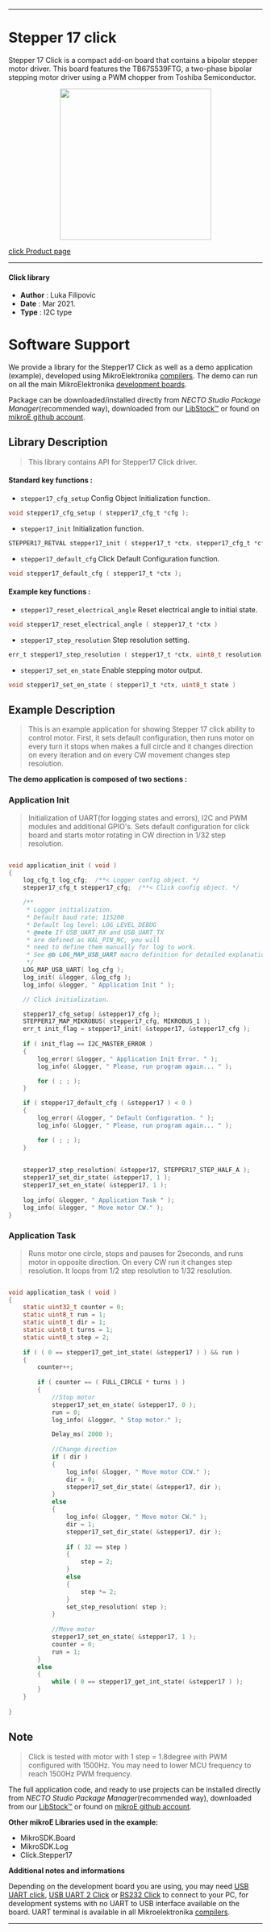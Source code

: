 
---
# Stepper 17 click

Stepper 17 Click is a compact add-on board that contains a bipolar stepper motor driver. This board features the TB67S539FTG, a two-phase bipolar stepping motor driver using a PWM chopper from Toshiba Semiconductor.

<p align="center">
  <img src="https://download.mikroe.com/images/click_for_ide/stepper_17_click.png" height=300px>
</p>

[click Product page](https://www.mikroe.com/stepper-17-click)

---


#### Click library

- **Author**        : Luka Filipovic
- **Date**          : Mar 2021.
- **Type**          : I2C type


# Software Support

We provide a library for the Stepper17 Click
as well as a demo application (example), developed using MikroElektronika
[compilers](https://www.mikroe.com/necto-studio).
The demo can run on all the main MikroElektronika [development boards](https://www.mikroe.com/development-boards).

Package can be downloaded/installed directly from *NECTO Studio Package Manager*(recommended way), downloaded from our [LibStock&trade;](https://libstock.mikroe.com) or found on [mikroE github account](https://github.com/MikroElektronika/mikrosdk_click_v2/tree/master/clicks).

## Library Description

> This library contains API for Stepper17 Click driver.

#### Standard key functions :

- `stepper17_cfg_setup` Config Object Initialization function.
```c
void stepper17_cfg_setup ( stepper17_cfg_t *cfg );
```

- `stepper17_init` Initialization function.
```c
STEPPER17_RETVAL stepper17_init ( stepper17_t *ctx, stepper17_cfg_t *cfg );
```

- `stepper17_default_cfg` Click Default Configuration function.
```c
void stepper17_default_cfg ( stepper17_t *ctx );
```

#### Example key functions :

- `stepper17_reset_electrical_angle` Reset electrical angle to initial state.
```c
void stepper17_reset_electrical_angle ( stepper17_t *ctx )
```

- `stepper17_step_resolution` Step resolution setting.
```c
err_t stepper17_step_resolution ( stepper17_t *ctx, uint8_t resolution )
```

- `stepper17_set_en_state` Enable stepping motor output.
```c
void stepper17_set_en_state ( stepper17_t *ctx, uint8_t state )
```

## Example Description

> This is an example application for showing Stepper 17 click
ability to control motor. First, it sets default configuration,
then runs motor on every turn it stops when makes a full circle
and it changes direction on every iteration and on every CW
movement changes step resolution.

**The demo application is composed of two sections :**

### Application Init

> Initialization of UART(for logging states and errors), I2C and PWM
modules and additional GPIO's. Sets default configuration for click
board and starts motor rotating in CW direction in 1/32 step resolution.

```c

void application_init ( void ) 
{
    log_cfg_t log_cfg;  /**< Logger config object. */
    stepper17_cfg_t stepper17_cfg;  /**< Click config object. */

    /** 
     * Logger initialization.
     * Default baud rate: 115200
     * Default log level: LOG_LEVEL_DEBUG
     * @note If USB_UART_RX and USB_UART_TX 
     * are defined as HAL_PIN_NC, you will 
     * need to define them manually for log to work. 
     * See @b LOG_MAP_USB_UART macro definition for detailed explanation.
     */
    LOG_MAP_USB_UART( log_cfg );
    log_init( &logger, &log_cfg );
    log_info( &logger, " Application Init " );

    // Click initialization.

    stepper17_cfg_setup( &stepper17_cfg );
    STEPPER17_MAP_MIKROBUS( stepper17_cfg, MIKROBUS_1 );
    err_t init_flag = stepper17_init( &stepper17, &stepper17_cfg );
    
    if ( init_flag == I2C_MASTER_ERROR ) 
    {
        log_error( &logger, " Application Init Error. " );
        log_info( &logger, " Please, run program again... " );

        for ( ; ; );
    }

    if ( stepper17_default_cfg ( &stepper17 ) < 0 ) 
    {
        log_error( &logger, " Default Configuration. " );
        log_info( &logger, " Please, run program again... " );

        for ( ; ; );
    }
    
    
    stepper17_step_resolution( &stepper17, STEPPER17_STEP_HALF_A );
    stepper17_set_dir_state( &stepper17, 1 );
    stepper17_set_en_state( &stepper17, 1 );
    
    log_info( &logger, " Application Task " );
    log_info( &logger, " Move motor CW." );
}

```

### Application Task

> Runs motor one circle, stops and pauses for 2seconds, 
and runs motor in opposite direction. On every CW run it changes step 
resolution. It loops from 1/2 step resolution to 1/32 resolution.

```c

void application_task ( void ) 
{
    static uint32_t counter = 0;
    static uint8_t run = 1;
    static uint8_t dir = 1;
    static uint8_t turns = 1;
    static uint8_t step = 2;
    
    if ( ( 0 == stepper17_get_int_state( &stepper17 ) ) && run )
    {
        counter++;
        
        if ( counter == ( FULL_CIRCLE * turns ) )
        {
            //Stop motor
            stepper17_set_en_state( &stepper17, 0 );
            run = 0;
            log_info( &logger, " Stop motor." );

            Delay_ms( 2000 );
            
            //Change direction
            if ( dir )
            {
                log_info( &logger, " Move motor CCW." );
                dir = 0;
                stepper17_set_dir_state( &stepper17, dir );
            }
            else
            {
                log_info( &logger, " Move motor CW." );
                dir = 1;
                stepper17_set_dir_state( &stepper17, dir );
                
                if ( 32 == step )
                {
                    step = 2;
                }
                else
                {
                    step *= 2;
                }
                set_step_resolution( step );
            }
            
            //Move motor
            stepper17_set_en_state( &stepper17, 1 );
            counter = 0;
            run = 1;
        }
        else
        {
            while ( 0 == stepper17_get_int_state( &stepper17 ) );
        }
    }
    
}

```

## Note

> Click is tested with motor with 1 step = 1.8degree with PWM 
configured with 1500Hz. You may need to lower MCU frequency 
to reach 1500Hz PWM frequency.

The full application code, and ready to use projects can be installed directly from *NECTO Studio Package Manager*(recommended way), downloaded from our [LibStock&trade;](https://libstock.mikroe.com) or found on [mikroE github account](https://github.com/MikroElektronika/mikrosdk_click_v2/tree/master/clicks).

**Other mikroE Libraries used in the example:**

- MikroSDK.Board
- MikroSDK.Log
- Click.Stepper17

**Additional notes and informations**

Depending on the development board you are using, you may need
[USB UART click](https://www.mikroe.com/usb-uart-click),
[USB UART 2 Click](https://www.mikroe.com/usb-uart-2-click) or
[RS232 Click](https://www.mikroe.com/rs232-click) to connect to your PC, for
development systems with no UART to USB interface available on the board. UART
terminal is available in all Mikroelektronika
[compilers](https://shop.mikroe.com/compilers).

---
